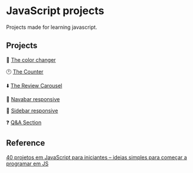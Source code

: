 # JavaScript projects

Projects made for learning javascript.

## Projects

:art: [The color changer](https://github.com/BrunoPCB/JS-Projects/tree/main/Trocador%20de%20cores)

:clock12: [The Counter](https://github.com/BrunoPCB/JS-Projects/tree/main/Counter)

:arrow_down: [The Review Carousel](https://github.com/BrunoPCB/JS-Projects/tree/main/Review%20Project)

:date: [Navabar responsive](https://github.com/BrunoPCB/JS-Projects/tree/main/nav-bar)

:date: [Sidebar responsive](https://github.com/BrunoPCB/JS-Projects/tree/main/side-bar)

:question: [Q&A Section](https://github.com/BrunoPCB/JS-Projects/tree/main/Q%26A%20section)

## Reference

[40 projetos em JavaScript para iniciantes – ideias simples para começar a programar em JS](https://www.freecodecamp.org/portuguese/news/40-projetos-em-javascript-para-iniciantes-ideias-simples-para-comecar-a-programar-em-js/)
